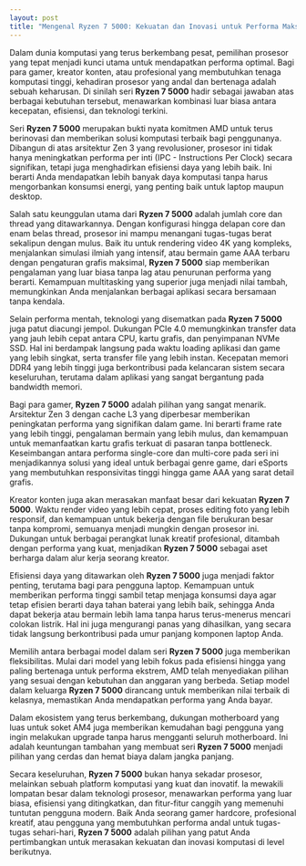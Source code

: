 ```yaml
---
layout: post
title: "Mengenal Ryzen 7 5000: Kekuatan dan Inovasi untuk Performa Maksimal"
---
```


Dalam dunia komputasi yang terus berkembang pesat, pemilihan prosesor yang tepat menjadi kunci utama untuk mendapatkan performa optimal. Bagi para gamer, kreator konten, atau profesional yang membutuhkan tenaga komputasi tinggi, kehadiran prosesor yang andal dan bertenaga adalah sebuah keharusan. Di sinilah seri **Ryzen 7 5000** hadir sebagai jawaban atas berbagai kebutuhan tersebut, menawarkan kombinasi luar biasa antara kecepatan, efisiensi, dan teknologi terkini.

Seri **Ryzen 7 5000** merupakan bukti nyata komitmen AMD untuk terus berinovasi dan memberikan solusi komputasi terbaik bagi penggunanya. Dibangun di atas arsitektur Zen 3 yang revolusioner, prosesor ini tidak hanya meningkatkan performa per inti (IPC - Instructions Per Clock) secara signifikan, tetapi juga menghadirkan efisiensi daya yang lebih baik. Ini berarti Anda mendapatkan lebih banyak daya komputasi tanpa harus mengorbankan konsumsi energi, yang penting baik untuk laptop maupun desktop.

Salah satu keunggulan utama dari **Ryzen 7 5000** adalah jumlah core dan thread yang ditawarkannya. Dengan konfigurasi hingga delapan core dan enam belas thread, prosesor ini mampu menangani tugas-tugas berat sekalipun dengan mulus. Baik itu untuk rendering video 4K yang kompleks, menjalankan simulasi ilmiah yang intensif, atau bermain game AAA terbaru dengan pengaturan grafis maksimal, **Ryzen 7 5000** siap memberikan pengalaman yang luar biasa tanpa lag atau penurunan performa yang berarti. Kemampuan multitasking yang superior juga menjadi nilai tambah, memungkinkan Anda menjalankan berbagai aplikasi secara bersamaan tanpa kendala.

Selain performa mentah, teknologi yang disematkan pada **Ryzen 7 5000** juga patut diacungi jempol. Dukungan PCIe 4.0 memungkinkan transfer data yang jauh lebih cepat antara CPU, kartu grafis, dan penyimpanan NVMe SSD. Hal ini berdampak langsung pada waktu loading aplikasi dan game yang lebih singkat, serta transfer file yang lebih instan. Kecepatan memori DDR4 yang lebih tinggi juga berkontribusi pada kelancaran sistem secara keseluruhan, terutama dalam aplikasi yang sangat bergantung pada bandwidth memori.

Bagi para gamer, **Ryzen 7 5000** adalah pilihan yang sangat menarik. Arsitektur Zen 3 dengan cache L3 yang diperbesar memberikan peningkatan performa yang signifikan dalam game. Ini berarti frame rate yang lebih tinggi, pengalaman bermain yang lebih mulus, dan kemampuan untuk memanfaatkan kartu grafis terkuat di pasaran tanpa bottleneck. Keseimbangan antara performa single-core dan multi-core pada seri ini menjadikannya solusi yang ideal untuk berbagai genre game, dari eSports yang membutuhkan responsivitas tinggi hingga game AAA yang sarat detail grafis.

Kreator konten juga akan merasakan manfaat besar dari kekuatan **Ryzen 7 5000**. Waktu render video yang lebih cepat, proses editing foto yang lebih responsif, dan kemampuan untuk bekerja dengan file berukuran besar tanpa kompromi, semuanya menjadi mungkin dengan prosesor ini. Dukungan untuk berbagai perangkat lunak kreatif profesional, ditambah dengan performa yang kuat, menjadikan **Ryzen 7 5000** sebagai aset berharga dalam alur kerja seorang kreator.

Efisiensi daya yang ditawarkan oleh **Ryzen 7 5000** juga menjadi faktor penting, terutama bagi para pengguna laptop. Kemampuan untuk memberikan performa tinggi sambil tetap menjaga konsumsi daya agar tetap efisien berarti daya tahan baterai yang lebih baik, sehingga Anda dapat bekerja atau bermain lebih lama tanpa harus terus-menerus mencari colokan listrik. Hal ini juga mengurangi panas yang dihasilkan, yang secara tidak langsung berkontribusi pada umur panjang komponen laptop Anda.

Memilih antara berbagai model dalam seri **Ryzen 7 5000** juga memberikan fleksibilitas. Mulai dari model yang lebih fokus pada efisiensi hingga yang paling bertenaga untuk performa ekstrem, AMD telah menyediakan pilihan yang sesuai dengan kebutuhan dan anggaran yang berbeda. Setiap model dalam keluarga **Ryzen 7 5000** dirancang untuk memberikan nilai terbaik di kelasnya, memastikan Anda mendapatkan performa yang Anda bayar.

Dalam ekosistem yang terus berkembang, dukungan motherboard yang luas untuk soket AM4 juga memberikan kemudahan bagi pengguna yang ingin melakukan upgrade tanpa harus mengganti seluruh motherboard. Ini adalah keuntungan tambahan yang membuat seri **Ryzen 7 5000** menjadi pilihan yang cerdas dan hemat biaya dalam jangka panjang.

Secara keseluruhan, **Ryzen 7 5000** bukan hanya sekadar prosesor, melainkan sebuah platform komputasi yang kuat dan inovatif. Ia mewakili lompatan besar dalam teknologi prosesor, menawarkan performa yang luar biasa, efisiensi yang ditingkatkan, dan fitur-fitur canggih yang memenuhi tuntutan pengguna modern. Baik Anda seorang gamer hardcore, profesional kreatif, atau pengguna yang membutuhkan performa andal untuk tugas-tugas sehari-hari, **Ryzen 7 5000** adalah pilihan yang patut Anda pertimbangkan untuk merasakan kekuatan dan inovasi komputasi di level berikutnya.
